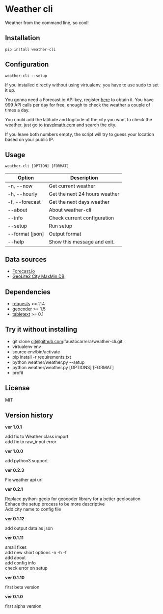 # Weather cli
Weather from the command line, so cool!

## Installation

```
pip install weather-cli
```

## Configuration

```
weather-cli --setup
```

If you installed directly without using virtualenv, you have to use sudo to set it up.

You gonna need a Forecast.io API key, register [here](https://developer.forecast.io/) to obtain it. You have 999 API calls per day for free, enough to check the weather a couple of times a day.

You could add the latitude and logitude of the city you want to check the weather, just go to [travelmath.com](http://www.travelmath.com/) and search the city.  

If you leave both numbers empty, the script will try to guess your location based on your public IP.

## Usage

```
weather-cli [OPTION] [FORMAT]
```

|Option          | Description                   |
|----------------|-------------------------------|
|-n, --now       | Get current weather           |
|-h, --hourly    | Get the next 24 hours weather |
|-f, --forecast  | Get the next days weather     |
|--about         | About weather-cli             |
|--info          | Check current configuration   |
|--setup         | Run setup                     |
|--format [json] | Output format                 |
|--help          | Show this message and exit.   |

## Data sources

* [Forecast.io](https://developer.forecast.io/)
* [GeoLite2 City MaxMin DB](http://geolite.maxmind.com/download/geoip/database/GeoLite2-City.mmdb.gz)


## Dependencies

* [requests](http://docs.python-requests.org/en/latest/) >= 2.4
* [geocoder](https://github.com/DenisCarriere/geocoder) >= 1.5
* [tabletext](https://github.com/Thibauth/tabletext) >= 0.1

## Try it without installing

* git clone git@github.com:faustocarrera/weather-cli.git
* virtualenv env
* source env/bin/activate
* pip install -r requirements.txt
* python weather/weather.py --setup
* python weather/weather.py [OPTIONS] [FORMAT]
* profit

## License

MIT

## Version history

**ver 1.0.1**

add fix to Weather class import  
add fix to raw_input error  

**ver 1.0.0**

add python3 support

**ver 0.2.3**

Fix weather api url

**ver 0.2.1**  

Replace python-geoip for geocoder library for a better geolocation   
Enhace the setup process to be more descriptive  
Add city name to config file  

**ver 0.1.12**  

add output data as json

**ver 0.1.11**  

small fixes  
add new short options -n -h -f  
add about  
add config info  
check error on setup 

**ver 0.1.10**  

first beta version

**ver 0.1.0**  

first alpha version
